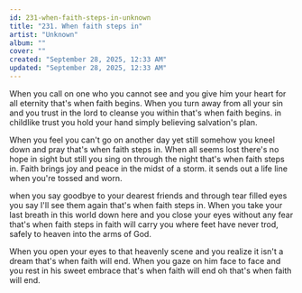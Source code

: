 ```yaml
---
id: 231-when-faith-steps-in-unknown
title: "231. When faith steps in"
artist: "Unknown"
album: ""
cover: ""
created: "September 28, 2025, 12:33 AM"
updated: "September 28, 2025, 12:33 AM"
---
```


When you call on one who you cannot see and you give him your heart for all eternity that's when faith begins.
When you turn away from all your sin and you trust in the lord to cleanse you within that's when faith begins.
in childlike trust you hold your hand simply believing salvation's plan.

When you feel you can't go on another day yet still somehow you kneel down and pray that's when faith steps in.
When all seems lost there's no hope in sight but still you sing on through the night that's when faith steps in.
Faith brings joy and peace in the midst of a storm. it sends out a life line when you're tossed and worn.

when you say goodbye to your dearest friends and through tear filled eyes you say I'll see them again that's when faith steps in. When you take your last breath in this world down here
and you close your eyes without any fear that's when faith steps in
faith will carry you where feet have never trod, safely to heaven into the arms of God.

When you open your eyes to that heavenly scene and you realize it isn't a dream that's when faith will end.
When you gaze on him face to face and you rest in his sweet embrace
that's when faith will end
oh that's when faith will end.